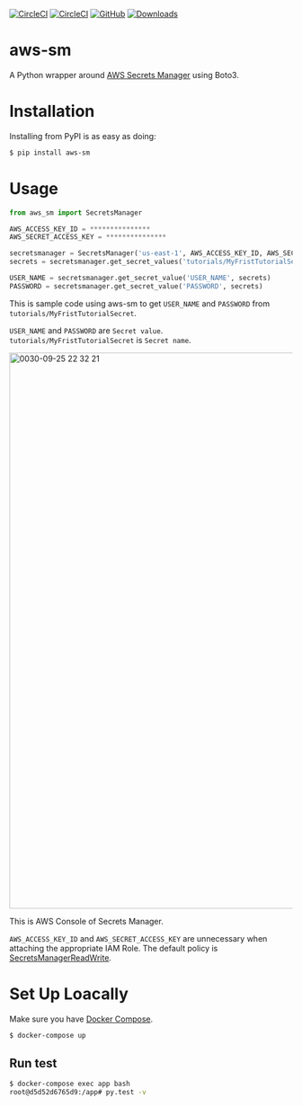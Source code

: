 [![CircleCI](https://circleci.com/gh/saka2jp/aws-sm.svg?style=svg)](https://circleci.com/gh/saka2jp/aws-sm) [![CircleCI](https://img.shields.io/badge/coverage-100%25-brightgreen.svg)](https://circleci.com/gh/saka2jp/aws-sm) [![GitHub](https://img.shields.io/github/license/mashape/apistatus.svg)](https://opensource.org/licenses/MIT) [![Downloads](https://pepy.tech/badge/aws-sm)](https://pepy.tech/project/aws-sm)

# aws-sm

A Python wrapper around [AWS Secrets Manager](https://aws.amazon.com/jp/secrets-manager/) using Boto3.

# Installation

Installing from PyPI is as easy as doing:

```sh
$ pip install aws-sm
```

# Usage

```python
from aws_sm import SecretsManager

AWS_ACCESS_KEY_ID = ***************
AWS_SECRET_ACCESS_KEY = ***************

secretsmanager = SecretsManager('us-east-1', AWS_ACCESS_KEY_ID, AWS_SECRET_ACCESS_KEY)
secrets = secretsmanager.get_secret_values('tutorials/MyFristTutorialSecret')

USER_NAME = secretsmanager.get_secret_value('USER_NAME', secrets)
PASSWORD = secretsmanager.get_secret_value('PASSWORD', secrets)
```

This is sample code using aws-sm to get `USER_NAME` and `PASSWORD` from `tutorials/MyFristTutorialSecret`.

`USER_NAME` and `PASSWORD` are `Secret value`.  
`tutorials/MyFristTutorialSecret` is `Secret name`.

<img width="990" alt="0030-09-25 22 32 21" src="https://user-images.githubusercontent.com/24784855/46020218-d4e5b580-c118-11e8-9aa7-69edbecb8de2.png">

This is AWS Console of Secrets Manager.

`AWS_ACCESS_KEY_ID` and `AWS_SECRET_ACCESS_KEY` are unnecessary when attaching the appropriate IAM Role. The default policy is [SecretsManagerReadWrite](https://docs.aws.amazon.com/secretsmanager/latest/userguide/auth-and-access_identity-based-policies.html).

# Set Up Loacally

Make sure you have [Docker Compose](https://docs.docker.com/compose/install/).

```sh
$ docker-compose up
```

## Run test

```sh
$ docker-compose exec app bash
root@d5d52d6765d9:/app# py.test -v
```
